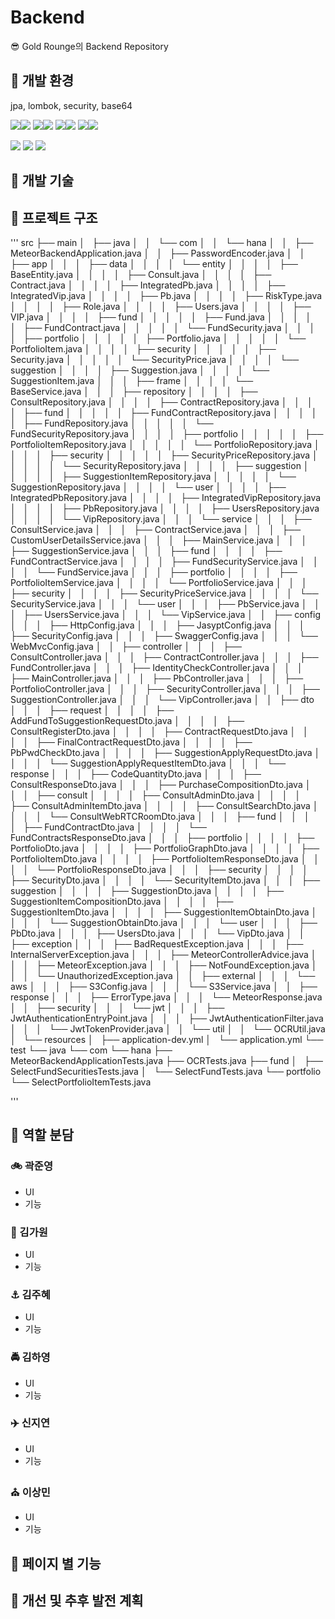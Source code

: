 # Backend

😎 Gold Rounge의 Backend Repository

## 🚀 개발 환경
jpa, lombok, security, base64

<img src="https://img.shields.io/badge/java-%23ED8B00.svg?style=flat-square&logo=openjdk&logoColor=white"><img src="https://img.shields.io/badge/17.0.11-515151?style=flat-square"> <img src="https://img.shields.io/badge/Spring Boot-6DB33F?style=flat-square&logo=Spring Boot&logoColor=white"/><img src="https://img.shields.io/badge/3.2.5-515151?style=flat-square">
<img src="https://img.shields.io/badge/MySQL-4479A1?style=flat-square&logo=MySQL&logoColor=white"/><img src="https://img.shields.io/badge/8.0.32-515151?style=flat-square">
<img src="https://img.shields.io/badge/Redis-FF4438?style=flat-square&logo=Redis&logoColor=white"/><img src="https://img.shields.io/badge/7.2.5-515151?style=flat-square">

<img src="https://img.shields.io/badge/Amazon EC2-FF9900?style=flat-square&logo=Amazon EC2&logoColor=white"/> <img src="https://img.shields.io/badge/Amazon S3-569A31?style=flat-square&logo=Amazon S3&logoColor=white"/> <img src="https://img.shields.io/badge/Swagger-85EA2D?style=flat-square&logo=Swagger&logoColor=black"/>

## 🚃 개발 기술

## 🌱 프로젝트 구조

'''
src
    ├── main
    │   ├── java
    │   │   └── com
    │   │       └── hana
    │   │           ├── MeteorBackendApplication.java
    │   │           ├── PasswordEncoder.java
    │   │           ├── app
    │   │           │   ├── data
    │   │           │   │   └── entity
    │   │           │   │       ├── BaseEntity.java
    │   │           │   │       ├── Consult.java
    │   │           │   │       ├── Contract.java
    │   │           │   │       ├── IntegratedPb.java
    │   │           │   │       ├── IntegratedVip.java
    │   │           │   │       ├── Pb.java
    │   │           │   │       ├── RiskType.java
    │   │           │   │       ├── Role.java
    │   │           │   │       ├── Users.java
    │   │           │   │       ├── VIP.java
    │   │           │   │       ├── fund
    │   │           │   │       │   ├── Fund.java
    │   │           │   │       │   ├── FundContract.java
    │   │           │   │       │   └── FundSecurity.java
    │   │           │   │       ├── portfolio
    │   │           │   │       │   ├── Portfolio.java
    │   │           │   │       │   └── PortfolioItem.java
    │   │           │   │       ├── security
    │   │           │   │       │   ├── Security.java
    │   │           │   │       │   └── SecurityPrice.java
    │   │           │   │       └── suggestion
    │   │           │   │           ├── Suggestion.java
    │   │           │   │           └── SuggestionItem.java
    │   │           │   ├── frame
    │   │           │   │   └── BaseService.java
    │   │           │   ├── repository
    │   │           │   │   ├── ConsultRepository.java
    │   │           │   │   ├── ContractRepository.java
    │   │           │   │   ├── fund
    │   │           │   │   │   ├── FundContractRepository.java
    │   │           │   │   │   ├── FundRepository.java
    │   │           │   │   │   └── FundSecurityRepository.java
    │   │           │   │   ├── portfolio
    │   │           │   │   │   ├── PortfolioItemRepository.java
    │   │           │   │   │   └── PortfolioRepository.java
    │   │           │   │   ├── security
    │   │           │   │   │   ├── SecurityPriceRepository.java
    │   │           │   │   │   └── SecurityRepository.java
    │   │           │   │   ├── suggestion
    │   │           │   │   │   ├── SuggestionItemRepository.java
    │   │           │   │   │   └── SuggestionRepository.java
    │   │           │   │   └── user
    │   │           │   │       ├── IntegratedPbRepository.java
    │   │           │   │       ├── IntegratedVipRepository.java
    │   │           │   │       ├── PbRepository.java
    │   │           │   │       ├── UsersRepository.java
    │   │           │   │       └── VipRepository.java
    │   │           │   └── service
    │   │           │       ├── ConsultService.java
    │   │           │       ├── ContractService.java
    │   │           │       ├── CustomUserDetailsService.java
    │   │           │       ├── MainService.java
    │   │           │       ├── SuggestionService.java
    │   │           │       ├── fund
    │   │           │       │   ├── FundContractService.java
    │   │           │       │   ├── FundSecurityService.java
    │   │           │       │   └── FundService.java
    │   │           │       ├── portfolio
    │   │           │       │   ├── PortfolioItemService.java
    │   │           │       │   └── PortfolioService.java
    │   │           │       ├── security
    │   │           │       │   ├── SecurityPriceService.java
    │   │           │       │   └── SecurityService.java
    │   │           │       └── user
    │   │           │           ├── PbService.java
    │   │           │           ├── UsersService.java
    │   │           │           └── VipService.java
    │   │           ├── config
    │   │           │   ├── HttpConfig.java
    │   │           │   ├── JasyptConfig.java
    │   │           │   ├── SecurityConfig.java
    │   │           │   ├── SwaggerConfig.java
    │   │           │   └── WebMvcConfig.java
    │   │           ├── controller
    │   │           │   ├── ConsultController.java
    │   │           │   ├── ContractController.java
    │   │           │   ├── FundController.java
    │   │           │   ├── IdentityCheckController.java
    │   │           │   ├── MainController.java
    │   │           │   ├── PbController.java
    │   │           │   ├── PortfolioController.java
    │   │           │   ├── SecurityController.java
    │   │           │   ├── SuggestionController.java
    │   │           │   └── VipController.java
    │   │           ├── dto
    │   │           │   ├── request
    │   │           │   │   ├── AddFundToSuggestionRequestDto.java
    │   │           │   │   ├── ConsultRegisterDto.java
    │   │           │   │   ├── ContractRequestDto.java
    │   │           │   │   ├── FinalContractRequestDto.java
    │   │           │   │   ├── PbPwdCheckDto.java
    │   │           │   │   ├── SuggestionApplyRequestDto.java
    │   │           │   │   └── SuggestionApplyRequestItemDto.java
    │   │           │   └── response
    │   │           │       ├── CodeQuantityDto.java
    │   │           │       ├── ConsultResponseDto.java
    │   │           │       ├── PurchaseCompositionDto.java
    │   │           │       ├── consult
    │   │           │       │   ├── ConsultAdminDto.java
    │   │           │       │   ├── ConsultAdminItemDto.java
    │   │           │       │   ├── ConsultSearchDto.java
    │   │           │       │   └── ConsultWebRTCRoomDto.java
    │   │           │       ├── fund
    │   │           │       │   ├── FundContractDto.java
    │   │           │       │   └── FundContractsResponseDto.java
    │   │           │       ├── portfolio
    │   │           │       │   ├── PortfolioDto.java
    │   │           │       │   ├── PortfolioGraphDto.java
    │   │           │       │   ├── PortfolioItemDto.java
    │   │           │       │   ├── PortfolioItemResponseDto.java
    │   │           │       │   └── PortfolioResponseDto.java
    │   │           │       ├── security
    │   │           │       │   ├── SecurityDto.java
    │   │           │       │   └── SecurityItemDto.java
    │   │           │       ├── suggestion
    │   │           │       │   ├── SuggestionDto.java
    │   │           │       │   ├── SuggestionItemCompositionDto.java
    │   │           │       │   ├── SuggestionItemDto.java
    │   │           │       │   ├── SuggestionItemObtainDto.java
    │   │           │       │   └── SuggestionObtainDto.java
    │   │           │       └── user
    │   │           │           ├── PbDto.java
    │   │           │           ├── UsersDto.java
    │   │           │           └── VipDto.java
    │   │           ├── exception
    │   │           │   ├── BadRequestException.java
    │   │           │   ├── InternalServerException.java
    │   │           │   ├── MeteorControllerAdvice.java
    │   │           │   ├── MeteorException.java
    │   │           │   ├── NotFoundException.java
    │   │           │   └── UnauthorizedException.java
    │   │           ├── external
    │   │           │   └── aws
    │   │           │       ├── S3Config.java
    │   │           │       └── S3Service.java
    │   │           ├── response
    │   │           │   ├── ErrorType.java
    │   │           │   └── MeteorResponse.java
    │   │           ├── security
    │   │           │   └── jwt
    │   │           │       ├── JwtAuthenticationEntryPoint.java
    │   │           │       ├── JwtAuthenticationFilter.java
    │   │           │       └── JwtTokenProvider.java
    │   │           └── util
    │   │               └── OCRUtil.java
    │   └── resources
    │       ├── application-dev.yml
    │       └── application.yml
    └── test
        └── java
            └── com
                └── hana
                    ├── MeteorBackendApplicationTests.java
                    ├── OCRTests.java
                    ├── fund
                    │   ├── SelectFundSecuritiesTests.java
                    │   └── SelectFundTests.java
                    └── portfolio
                        └── SelectPortfolioItemTests.java

'''

## 🌼 역할 분담
### 🚲 곽준영
- UI
- 기능
### 🎡 김가원
- UI
- 기능
### ⚓ 김주혜
- UI
- 기능
### 🚔 김하영
- UI
- 기능
### ✈️ 신지연
- UI
- 기능
### ⛪ 이상민
- UI
- 기능

## 🎃 페이지 별 기능

## 🐸 개선 및 추후 발전 계획
